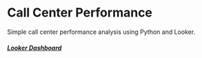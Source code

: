 # Call Center Performance
Simple call center performance analysis using Python and Looker.

##### [Looker Dashboard](https://lookerstudio.google.com/reporting/588eee01-84ad-4453-8b3d-845d1bce1fda)
